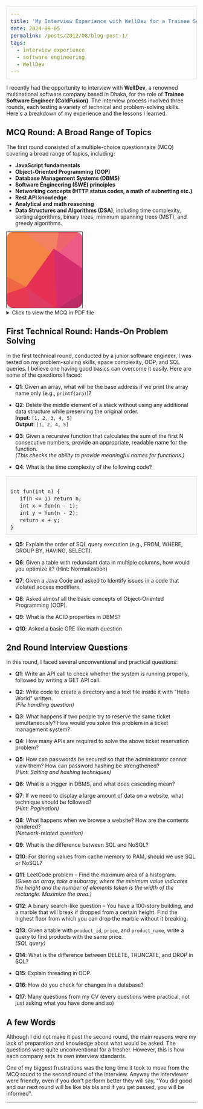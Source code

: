 ```yaml
---
title: 'My Interview Experience with WellDev for a Trainee Software Engineer Position'
date: 2024-09-05
permalink: /posts/2012/08/blog-post-1/
tags:
  - interview experience
  - software engineering
  - WellDev
---
```


I recently had the opportunity to interview with **WellDev**, a renowned multinational software company based in Dhaka, for the role of **Trainee Software Engineer (ColdFusion)**. The interview process involved three rounds, each testing a variety of technical and problem-solving skills. Here's a breakdown of my experience and the lessons I learned.

## MCQ Round: A Broad Range of Topics

The first round consisted of a multiple-choice questionnaire (MCQ) covering a broad range of topics, including:

- **JavaScript fundamentals**
- **Object-Oriented Programming (OOP)**
- **Database Management Systems (DBMS)**
- **Software Engineering (SWE) principles**
- **Networking concepts (HTTP status codes, a math of subnetting etc.)**
- **Rest API knowledge**
- **Analytical and math reasoning**
- **Data Structures and Algorithms (DSA)**, including time complexity, sorting algorithms, binary trees, minimum spanning trees (MST), and greedy algorithms.


<!-- Thumbnail Image -->
<a href="files/welldev_mcq.pdf" target="_blank">
  <img src="https://raw.githubusercontent.com/Salman1804102/salman1804102.github.io/master/Gallery/welldev.png" alt="PDF Thumbnail" style="width:200px; border:1px solid #000;">
</a>

<!-- Full Width PDF Viewer and Download Button -->
<details>
  <summary>Click to view the MCQ in PDF file</summary>
  
  <!-- Embed the PDF for full-width view -->
  <iframe src="https://salman1804102.github.io/files/welldev_mcq.pdf" style="width:100%; height:500px;" frameborder="0"></iframe>

  <!-- Download Button -->
  <a href="https://salman1804102.github.io/files/welldev_mcq.pdf" download>
    <button style="margin-top:10px;">Download PDF</button>
  </a>
</details>

## First Technical Round: Hands-On Problem Solving

In the first technical round, conducted by a junior software engineer, I was tested on my problem-solving skills, space complexity, OOP, and SQL queries. I believe one having good basics can overcome it easily. Here are some of the questions I faced:

- **Q1**: Given an array, what will be the base address if we print the array name only (e.g., `printf(ara)`)?
  
- **Q2**: Delete the middle element of a stack without using any additional data structure while preserving the original order.  
  **Input**: `[1, 2, 3, 4, 5]`  
  **Output**: `[1, 2, 4, 5]`
  
- **Q3**: Given a recursive function that calculates the sum of the first N consecutive numbers, provide an appropriate, readable name for the function.  
  *(This checks the ability to provide meaningful names for functions.)*

- **Q4**: What is the time complexity of the following code?

<style>
  pre {
    font-size: 16px; /* Increase font size */
    white-space: pre-wrap; /* Ensure long lines wrap */
    border: 1px solid #ddd; /* Optional: add a border */
    padding: 10px; /* Optional: add padding */
    background-color: #f9f9f9; /* Optional: light background */
  }
</style>

<pre><code>
int fun(int n) {
   if(n <= 1) return n;
   int x = fun(n - 1);
   int y = fun(n - 2);
   return x + y;
}
</code></pre>

- **Q5**: Explain the order of SQL query execution (e.g., FROM, WHERE, GROUP BY, HAVING, SELECT).

- **Q6**: Given a table with redundant data in multiple columns, how would you optimize it?
(Hint: Normalization)

- **Q7**: Given a Java Code and asked to Identify issues in a code that violated access modifiers.

- **Q8**: Asked almost all the basic concepts of Object-Oriented Programming (OOP).

- **Q9**: What is the ACID properties in DBMS?

- **Q10**: Asked a basic GRE like math question

## 2nd Round Interview Questions

In this round, I faced several unconventional and practical questions:

- **Q1**: Write an API call to check whether the system is running properly, followed by writing a GET API call.

- **Q2**: Write code to create a directory and a text file inside it with "Hello World" written.  
  *(File handling question)*

- **Q3**: What happens if two people try to reserve the same ticket simultaneously? How would you solve this problem in a ticket management system?

- **Q4**: How many APIs are required to solve the above ticket reservation problem?

- **Q5**: How can passwords be secured so that the administrator cannot view them? How can password hashing be strengthened?  
  *(Hint: Salting and hashing techniques)*

- **Q6**: What is a trigger in DBMS, and what does cascading mean?

- **Q7**: If we need to display a large amount of data on a website, what technique should be followed?  
  *(Hint: Pagination)*

- **Q8**: What happens when we browse a website? How are the contents rendered?  
  *(Network-related question)*

- **Q9**: What is the difference between SQL and NoSQL?

- **Q10**: For storing values from cache memory to RAM, should we use SQL or NoSQL?

- **Q11**: LeetCode problem – Find the maximum area of a histogram.  
  *(Given an array, take a subarray, where the minimum value indicates the height and the number of elements taken is the width of the rectangle. Maximize the area.)*

- **Q12**: A binary search-like question – You have a 100-story building, and a marble that will break if dropped from a certain height. Find the highest floor from which you can drop the marble without it breaking.

- **Q13**: Given a table with `product_id`, `price`, and `product_name`, write a query to find products with the same price.  
  *(SQL query)*

- **Q14**: What is the difference between DELETE, TRUNCATE, and DROP in SQL?

- **Q15**: Explain threading in OOP.

- **Q16**: How do you check for changes in a database?

- **Q17**: Many questions from my CV (every questions were practical, not just asking what you have done and so)

## A few Words

Although I did not make it past the second round, the main reasons were my lack of preparation and knowledge about what would be asked. The questions were quite unconventional for a fresher. However, this is how each company sets its own interview standards. 

One of my biggest frustrations was the long time it took to move from the MCQ round to the second round of the interview. Anyway the interviewer were friendly, even if you don't perform better they will say, "You did good and our next round will be like bla bla and if you get passed, you will be informed".

---
